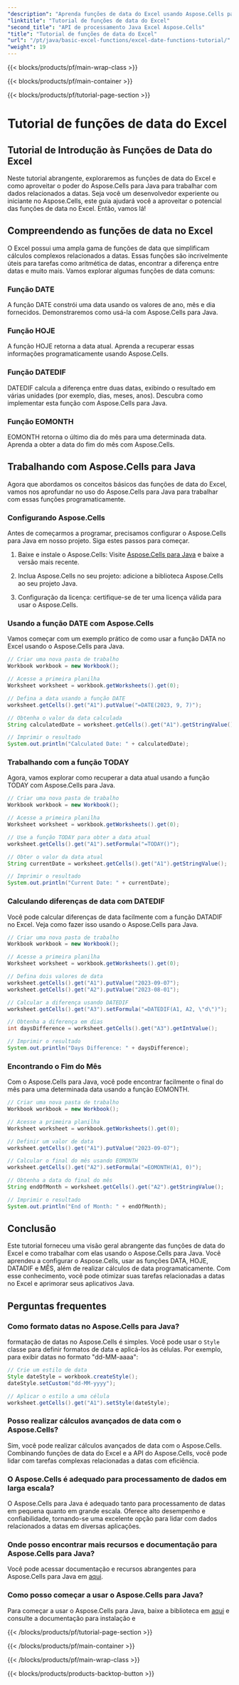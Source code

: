 ```yaml
---
"description": "Aprenda funções de data do Excel usando Aspose.Cells para Java. Explore tutoriais passo a passo com código-fonte."
"linktitle": "Tutorial de funções de data do Excel"
"second_title": "API de processamento Java Excel Aspose.Cells"
"title": "Tutorial de funções de data do Excel"
"url": "/pt/java/basic-excel-functions/excel-date-functions-tutorial/"
"weight": 19
---
```


{{< blocks/products/pf/main-wrap-class >}}

{{< blocks/products/pf/main-container >}}

{{< blocks/products/pf/tutorial-page-section >}}

# Tutorial de funções de data do Excel


## Tutorial de Introdução às Funções de Data do Excel

Neste tutorial abrangente, exploraremos as funções de data do Excel e como aproveitar o poder do Aspose.Cells para Java para trabalhar com dados relacionados a datas. Seja você um desenvolvedor experiente ou iniciante no Aspose.Cells, este guia ajudará você a aproveitar o potencial das funções de data no Excel. Então, vamos lá!

## Compreendendo as funções de data no Excel

O Excel possui uma ampla gama de funções de data que simplificam cálculos complexos relacionados a datas. Essas funções são incrivelmente úteis para tarefas como aritmética de datas, encontrar a diferença entre datas e muito mais. Vamos explorar algumas funções de data comuns:

### Função DATE

A função DATE constrói uma data usando os valores de ano, mês e dia fornecidos. Demonstraremos como usá-la com Aspose.Cells para Java.

### Função HOJE

A função HOJE retorna a data atual. Aprenda a recuperar essas informações programaticamente usando Aspose.Cells.

### Função DATEDIF

DATEDIF calcula a diferença entre duas datas, exibindo o resultado em várias unidades (por exemplo, dias, meses, anos). Descubra como implementar esta função com Aspose.Cells para Java.

### Função EOMONTH

EOMONTH retorna o último dia do mês para uma determinada data. Aprenda a obter a data do fim do mês com Aspose.Cells.

## Trabalhando com Aspose.Cells para Java

Agora que abordamos os conceitos básicos das funções de data do Excel, vamos nos aprofundar no uso do Aspose.Cells para Java para trabalhar com essas funções programaticamente.

### Configurando Aspose.Cells

Antes de começarmos a programar, precisamos configurar o Aspose.Cells para Java em nosso projeto. Siga estes passos para começar.

1. Baixe e instale o Aspose.Cells: Visite [Aspose.Cells para Java](https://releases.aspose.com/cells/java/) e baixe a versão mais recente.

2. Inclua Aspose.Cells no seu projeto: adicione a biblioteca Aspose.Cells ao seu projeto Java.

3. Configuração da licença: certifique-se de ter uma licença válida para usar o Aspose.Cells.

### Usando a função DATE com Aspose.Cells

Vamos começar com um exemplo prático de como usar a função DATA no Excel usando o Aspose.Cells para Java.

```java
// Criar uma nova pasta de trabalho
Workbook workbook = new Workbook();

// Acesse a primeira planilha
Worksheet worksheet = workbook.getWorksheets().get(0);

// Defina a data usando a função DATE
worksheet.getCells().get("A1").putValue("=DATE(2023, 9, 7)");

// Obtenha o valor da data calculada
String calculatedDate = worksheet.getCells().get("A1").getStringValue();

// Imprimir o resultado
System.out.println("Calculated Date: " + calculatedDate);
```

### Trabalhando com a função TODAY

Agora, vamos explorar como recuperar a data atual usando a função TODAY com Aspose.Cells para Java.

```java
// Criar uma nova pasta de trabalho
Workbook workbook = new Workbook();

// Acesse a primeira planilha
Worksheet worksheet = workbook.getWorksheets().get(0);

// Use a função TODAY para obter a data atual
worksheet.getCells().get("A1").setFormula("=TODAY()");

// Obter o valor da data atual
String currentDate = worksheet.getCells().get("A1").getStringValue();

// Imprimir o resultado
System.out.println("Current Date: " + currentDate);
```

### Calculando diferenças de data com DATEDIF

Você pode calcular diferenças de data facilmente com a função DATADIF no Excel. Veja como fazer isso usando o Aspose.Cells para Java.

```java
// Criar uma nova pasta de trabalho
Workbook workbook = new Workbook();

// Acesse a primeira planilha
Worksheet worksheet = workbook.getWorksheets().get(0);

// Defina dois valores de data
worksheet.getCells().get("A1").putValue("2023-09-07");
worksheet.getCells().get("A2").putValue("2023-08-01");

// Calcular a diferença usando DATEDIF
worksheet.getCells().get("A3").setFormula("=DATEDIF(A1, A2, \"d\")");

// Obtenha a diferença em dias
int daysDifference = worksheet.getCells().get("A3").getIntValue();

// Imprimir o resultado
System.out.println("Days Difference: " + daysDifference);
```

### Encontrando o Fim do Mês

Com o Aspose.Cells para Java, você pode encontrar facilmente o final do mês para uma determinada data usando a função EOMONTH.

```java
// Criar uma nova pasta de trabalho
Workbook workbook = new Workbook();

// Acesse a primeira planilha
Worksheet worksheet = workbook.getWorksheets().get(0);

// Definir um valor de data
worksheet.getCells().get("A1").putValue("2023-09-07");

// Calcular o final do mês usando EOMONTH
worksheet.getCells().get("A2").setFormula("=EOMONTH(A1, 0)");

// Obtenha a data do final do mês
String endOfMonth = worksheet.getCells().get("A2").getStringValue();

// Imprimir o resultado
System.out.println("End of Month: " + endOfMonth);
```

## Conclusão

Este tutorial forneceu uma visão geral abrangente das funções de data do Excel e como trabalhar com elas usando o Aspose.Cells para Java. Você aprendeu a configurar o Aspose.Cells, usar as funções DATA, HOJE, DATADIF e MÊS, além de realizar cálculos de data programaticamente. Com esse conhecimento, você pode otimizar suas tarefas relacionadas a datas no Excel e aprimorar seus aplicativos Java.

## Perguntas frequentes

### Como formato datas no Aspose.Cells para Java?

formatação de datas no Aspose.Cells é simples. Você pode usar o `Style` classe para definir formatos de data e aplicá-los às células. Por exemplo, para exibir datas no formato "dd-MM-aaaa":

```java
// Crie um estilo de data
Style dateStyle = workbook.createStyle();
dateStyle.setCustom("dd-MM-yyyy");

// Aplicar o estilo a uma célula
worksheet.getCells().get("A1").setStyle(dateStyle);
```

### Posso realizar cálculos avançados de data com o Aspose.Cells?

Sim, você pode realizar cálculos avançados de data com o Aspose.Cells. Combinando funções de data do Excel e a API do Aspose.Cells, você pode lidar com tarefas complexas relacionadas a datas com eficiência.

### O Aspose.Cells é adequado para processamento de dados em larga escala?

O Aspose.Cells para Java é adequado tanto para processamento de datas em pequena quanto em grande escala. Oferece alto desempenho e confiabilidade, tornando-se uma excelente opção para lidar com dados relacionados a datas em diversas aplicações.

### Onde posso encontrar mais recursos e documentação para Aspose.Cells para Java?

Você pode acessar documentação e recursos abrangentes para Aspose.Cells para Java em [aqui](https://reference.aspose.com/cells/java/).

### Como posso começar a usar o Aspose.Cells para Java?

Para começar a usar o Aspose.Cells para Java, baixe a biblioteca em [aqui](https://releases.aspose.com/cells/java/) e consulte a documentação para instalação e

{{< /blocks/products/pf/tutorial-page-section >}}

{{< /blocks/products/pf/main-container >}}

{{< /blocks/products/pf/main-wrap-class >}}

{{< blocks/products/products-backtop-button >}}